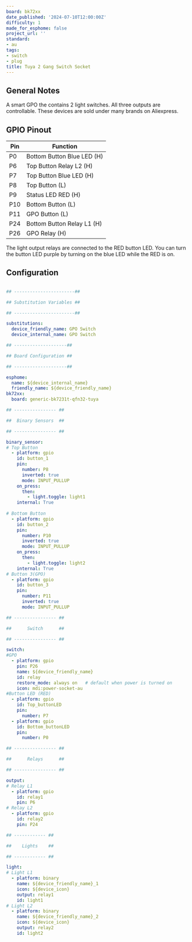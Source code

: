 ```yaml
---
board: bk72xx
date_published: '2024-07-10T12:00:00Z'
difficulty: 1
made_for_esphome: false
project_url: ''
standard:
- au
tags:
- switch
- plug
title: Tuya 2 Gang Switch Socket
---
```


## General Notes

A smart GPO the contains 2 light switches. All three outputs are controllable.
These devices are sold under many brands on Aliexpress.

## GPIO Pinout

| Pin    | Function                   |
| ------ | -------------------------- |
| P0     | Bottom Button Blue LED (H) |
| P6     | Top Button Relay L2 (H)    |
| P7     | Top Button Blue LED (H)    |
| P8     | Top Button (L)             |
| P9     | Status LED RED (H)         |
| P10    | Bottom Button (L)          |
| P11    | GPO Button (L)             |
| P24    | Bottom Button Relay L1 (H) |
| P26    | GPO Relay (H)              |
The light output relays are connected to the RED button LED.
You can turn the button LED purple by turning on the blue LED while the RED is on.

## Configuration

```yaml

## -----------------------##

## Substitution Variables ##

## -----------------------##

substitutions:
  device_friendly_name: GPO Switch
  device_internal_name: GPO Switch

## --------------------##

## Board Configuration ##

## --------------------##

esphome:
  name: ${device_internal_name}
  friendly_name: ${device_friendly_name}
bk72xx:
  board: generic-bk7231t-qfn32-tuya

## ---------------- ##

##  Binary Sensors  ##

## ---------------- ##

binary_sensor:
# Top Button
  - platform: gpio
    id: button_1
    pin:
      number: P8
      inverted: true
      mode: INPUT_PULLUP
    on_press:
      then:
        - light.toggle: light1
    internal: True
  
# Bottom Button
  - platform: gpio
    id: button_2
    pin:
      number: P10
      inverted: true
      mode: INPUT_PULLUP
    on_press:
      then:
        - light.toggle: light2
    internal: True
# Button 3(GPO)
  - platform: gpio
    id: button_3
    pin:
      number: P11
      inverted: true
      mode: INPUT_PULLUP

## ---------------- ##

##      Switch      ##

## ---------------- ##

switch:
#GPO
  - platform: gpio
    pin: P26
    name: ${device_friendly_name}
    id: relay
    restore_mode: always on   # default when power is turned on
    icon: mdi:power-socket-au
#Button LED (RED)
  - platform: gpio
    id: Top_buttonLED
    pin:
      number: P7
  - platform: gpio
    id: Bottom_buttonLED
    pin:
      number: P0

## ---------------- ##

##      Relays      ##

## ---------------- ##

output:
# Relay L1
  - platform: gpio
    id: relay1
    pin: P6
# Relay L2
  - platform: gpio
    id: relay2
    pin: P24

## ------------ ##

##    Lights    ##

## ------------ ##

light:
# Light L1
  - platform: binary
    name: ${device_friendly_name}_1
    icon: ${device_icon}
    output: relay1
    id: light1
# Light L2
  - platform: binary
    name: ${device_friendly_name}_2
    icon: ${device_icon}
    output: relay2
    id: light2
```